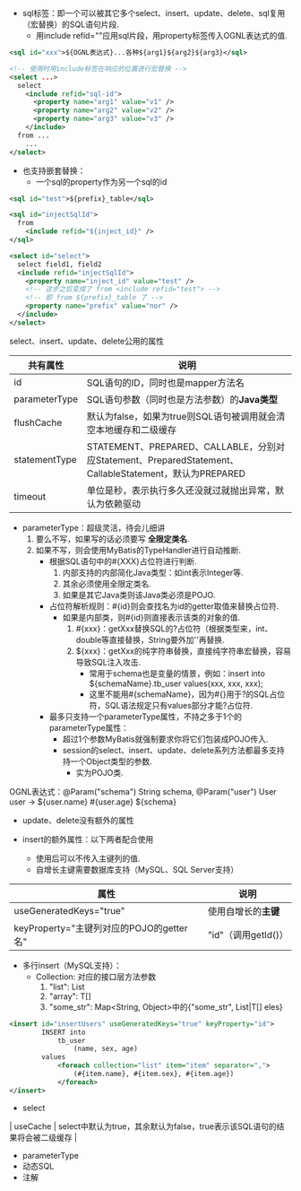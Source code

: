 

- sql标签：即一个可以被其它多个select、insert、update、delete、sql复用（宏替换）的SQL语句片段.
   - 用include refid=""应用sql片段，用property标签传入OGNL表达式的值.

```XML
<sql id="xxx">${OGNL表达式}...各种${arg1}${arg2}${arg3}</sql>

<!-- 使用时用include标签在响应的位置进行宏替换 -->
<select ...>
  select
    <include refid="sql-id">
      <property name="arg1" value="v1" />
      <property name="arg2" value="v2" />
      <property name="arg3" value="v3" />
    </include>
  from ...
    ...
</select>
```

- 也支持嵌套替换：
   - 一个sql的property作为另一个sql的id

```XML
<sql id="test">${prefix}_table</sql>

<sql id="injectSqlId">
  from
    <include refid="${inject_id}" />
</sql>

<select id="select">
  select field1, field2
  <include refid="injectSqlId">
    <property name="inject_id" value="test" />
    <!-- 这步之后变成了 from <include refid="test"> -->
    <!-- 即 from ${prefix}_table 了 -->
    <property name="prefix" value="nor" />
  </include>
</select>
```
select、insert、update、delete公用的属性

| 共有属性 | 说明 |
| --- | --- |
| id | SQL语句的ID，同时也是mapper方法名 |
| parameterType | SQL语句参数（同时也是方法参数）的**Java类型** |
| flushCache | 默认为false，如果为true则SQL语句被调用就会清空本地缓存和二级缓存 |
| statementType | STATEMENT、PREPARED、CALLABLE，分别对应Statement、PreparedStatement、CallableStatement，默认为PREPARED |
| timeout | 单位是秒，表示执行多久还没就过就抛出异常，默认为依赖驱动 |

- parameterType：超级灵活，待会儿细讲  
   1. 要么不写，如果写的话必须要写 **全限定类名**.
   2. 如果不写，则会使用MyBatis的TypeHandler进行自动推断.
      - 根据SQL语句中的#{XXX}占位符进行判断.
         1. 内部支持的内部简化Java类型：如int表示Integer等.
         2. 其余必须使用全限定类名.
         3. 如果是其它Java类则该Java类必须是POJO.
      - 占位符解析规则：#{id}则会查找名为id的getter取值来替换占位符.
         - 如果是内部类，则#{id}则直接表示该类的对象的值.
            1. #{xxx}：getXxx替换SQL的?占位符（根据类型来，int、double等直接替换，String要外加''再替换.
            2. ${xxx}：getXxx的纯字符串替换，直接纯字符串宏替换，容易导致SQL注入攻击.
               - 常用于schema也是变量的情景，例如：insert into ${schemaName}.tb_user values(xxx, xxx, xxx);
               - 这里不能用#{schemaName}，因为#{}用于?的SQL占位符，SQL语法规定只有values部分才能?占位符.
      - 最多只支持一个parameterType属性，不持之多于1个的parameterType属性：
         - 超过1个参数MyBatis就强制要求你将它们包装成POJO传入.
         - session的select、insert、update、delete系列方法都最多支持持一个Object类型的参数.
            - 实为POJO类.

OGNL表达式：@Param("schema") String schema, @Param("user") User user -> ${user.name} #{user.age} ${schema}

- update、delete没有额外的属性

- insert的额外属性：以下两者配合使用
   - 使用后可以不传入主键列的值.
   - 自增长主键需要数据库支持（MySQL、SQL Server支持）

| 属性 | 说明 |
| --- | --- |
| useGeneratedKeys="true" | 使用自增长的**主键** |
| keyProperty="主键列对应的POJO的getter名" | "id"（调用getId()） |

- 多行insert（MySQL支持）：
   - Collection: 对应的接口层方法参数
      1. "list": List<T>
      2. "array": T[]
      3. "some_str": Map<String, Object>中的{"some_str", List<T>|T[] eles}

```xml
<insert id="insertUsers" useGeneratedKeys="true" keyProperty="id">
        INSERT into
            tb_user
                (name, sex, age)
        values
            <foreach collection="list" item="item" separator=",">
                (#{item.name}, #{item.sex}, #{item.age})
            </foreach>
</insert>
```

- select

| useCache | select中默认为true，其余默认为false，true表示该SQL语句的结果将会被二级缓存 |





- parameterType
- 动态SQL
- 注解
